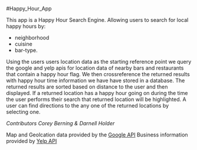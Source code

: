 
#Happy_Hour_App

This app is a Happy Hour Search Engine. Allowing users to search for local happy hours by:
* neighborhood
* cuisine
* bar-type. 

Using the users users location data as the starting reference point we query the google and yelp apis for location data of nearby bars and restaurants that contain a happy hour flag. We then crossreference the returned results with happy hour time information we have have stored in a database. The returned results are sorted based on distance to the user and then displayed. If a returned location has a happy hour going on during the time the user performs their search that returned location will be highlighted. A user can find directions to the any one of the returned locations by selecting one.  

*Contributors Corey Berning & Darnell Holder* 

Map and Geolcation data provided by the [Google API](https://developers.google.com/maps/ "Google API")
Business information provided by [Yelp API](https://www.yelp.com/developers/documentation/v2/overview "Yelp API")
